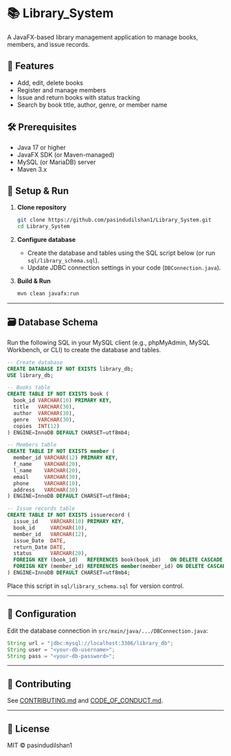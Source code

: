 # 📚 Library_System

A JavaFX-based library management application to manage books, members, and issue records.

## 🔧 Features

- Add, edit, delete books
- Register and manage members
- Issue and return books with status tracking
- Search by book title, author, genre, or member name

## 🛠️ Prerequisites

- Java 17 or higher
- JavaFX SDK (or Maven-managed)
- MySQL (or MariaDB) server
- Maven 3.x

## 🚀 Setup & Run

1. **Clone repository**
   ```bash
   git clone https://github.com/pasindudilshan1/Library_System.git
   cd Library_System
   ```

2. **Configure database**
   - Create the database and tables using the SQL script below (or run `sql/library_schema.sql`).
   - Update JDBC connection settings in your code (`DBConnection.java`).

3. **Build & Run**
   ```bash
   mvn clean javafx:run
   ```

---

## 🗃️ Database Schema

Run the following SQL in your MySQL client (e.g., phpMyAdmin, MySQL Workbench, or CLI) to create the database and tables.

```sql
-- Create database
CREATE DATABASE IF NOT EXISTS library_db;
USE library_db;

-- Books table
CREATE TABLE IF NOT EXISTS book (
  book_id VARCHAR(10) PRIMARY KEY,
  title   VARCHAR(30),
  author  VARCHAR(30),
  genre   VARCHAR(30),
  copies  INT(12)
) ENGINE=InnoDB DEFAULT CHARSET=utf8mb4;

-- Members table
CREATE TABLE IF NOT EXISTS member (
  member_id VARCHAR(12) PRIMARY KEY,
  f_name    VARCHAR(20),
  l_name    VARCHAR(20),
  email     VARCHAR(30),
  phone     VARCHAR(10),
  address   VARCHAR(30)
) ENGINE=InnoDB DEFAULT CHARSET=utf8mb4;

-- Issue records table
CREATE TABLE IF NOT EXISTS issuerecord (
  issue_id    VARCHAR(10) PRIMARY KEY,
  book_id     VARCHAR(10),
  member_id   VARCHAR(12),
  issue_Date  DATE,
  return_Date DATE,
  status      VARCHAR(20),
  FOREIGN KEY (book_id)   REFERENCES book(book_id)   ON DELETE CASCADE,
  FOREIGN KEY (member_id) REFERENCES member(member_id) ON DELETE CASCADE
) ENGINE=InnoDB DEFAULT CHARSET=utf8mb4;
```

Place this script in `sql/library_schema.sql` for version control.

---

## 📝 Configuration

Edit the database connection in `src/main/java/.../DBConnection.java`:

```java
String url = "jdbc:mysql://localhost:3306/library_db";
String user = "<your-db-username>";
String pass = "<your-db-password>";
```

---

## 🤝 Contributing

See [CONTRIBUTING.md](CONTRIBUTING.md) and [CODE_OF_CONDUCT.md](CODE_OF_CONDUCT.md).

---

## 📄 License

MIT © pasindudilshan1

